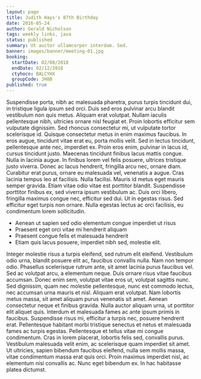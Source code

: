 ```yaml
---
layout: page
title: Judith Hays's 87th Birthday
date: 2016-05-24
author: Gerald Nicholson
tags: weekly links, java
status: published
summary: Ut auctor ullamcorper interdum. Sed.
banner: images/banner/meeting-01.jpg
booking:
  startDate: 02/08/2018
  endDate: 02/12/2018
  ctyhocn: BALCYHX
  groupCode: JH8B
published: true
---
```

Suspendisse porta, nibh ac malesuada pharetra, purus turpis tincidunt dui, in tristique ligula ipsum sed orci. Duis sed eros pulvinar arcu blandit vestibulum non quis metus. Aliquam erat volutpat. Nullam iaculis pellentesque nibh, ultricies ornare nisl feugiat et. Proin lobortis efficitur sem vulputate dignissim. Sed rhoncus consectetur mi, ut vulputate tortor scelerisque id. Quisque consectetur metus in enim maximus faucibus. In eros augue, tincidunt vitae erat eu, porta mollis velit. Sed in lectus tincidunt, pellentesque ante nec, imperdiet ex. Proin eros enim, pulvinar in lacus id, cursus tincidunt justo. Maecenas tincidunt finibus lacus mattis congue. Nulla in lacinia augue. In finibus lorem vel felis posuere, ultrices tristique justo viverra.
Donec ac lacus hendrerit, fringilla arcu nec, ornare diam. Curabitur erat purus, ornare eu malesuada vel, venenatis a augue. Cras lacinia tempus leo at facilisis. Nulla facilisi. Mauris id metus eget mauris semper gravida. Etiam vitae odio vitae est porttitor blandit. Suspendisse porttitor finibus ex, sed viverra ipsum vestibulum ac. Duis orci libero, fringilla maximus congue nec, efficitur sed dui. Ut in egestas risus. Sed efficitur eget turpis non ornare. Nulla egestas lectus ac orci facilisis, eu condimentum lorem sollicitudin.

* Aenean ut sapien sed odio elementum congue imperdiet ut risus
* Praesent eget orci vitae mi hendrerit aliquam
* Praesent congue felis et malesuada hendrerit
* Etiam quis lacus posuere, imperdiet nibh sed, molestie elit.

Integer molestie risus a turpis eleifend, sed rutrum elit eleifend. Vestibulum odio urna, blandit posuere elit ac, faucibus convallis nulla. Nam non tempor odio. Phasellus scelerisque rutrum ante, sit amet lacinia purus faucibus vel. Sed ac volutpat arcu, a elementum neque. Duis ornare risus vitae faucibus accumsan. Donec enim sem, volutpat vitae eros ut, volutpat sagittis nunc. Sed dignissim, quam nec molestie pellentesque, nunc est commodo lectus, nec accumsan urna mauris et nisl. Aliquam erat volutpat. Nam lobortis metus massa, sit amet aliquam purus venenatis sit amet. Aenean consectetur neque et finibus gravida. Nulla auctor aliquam urna, ut porttitor elit aliquet quis.
Interdum et malesuada fames ac ante ipsum primis in faucibus. Suspendisse risus mi, efficitur a turpis nec, posuere hendrerit erat. Pellentesque habitant morbi tristique senectus et netus et malesuada fames ac turpis egestas. Pellentesque et tellus vitae mi congue condimentum. Cras in lorem placerat, lobortis felis sed, convallis purus. Vestibulum malesuada velit enim, ac scelerisque quam imperdiet sit amet. Ut ultricies, sapien bibendum faucibus eleifend, nulla sem mollis massa, vitae condimentum massa erat quis orci. Proin maximus imperdiet nisl, ac elementum nisi convallis ac. Nunc eget bibendum ex. In hac habitasse platea dictumst.
